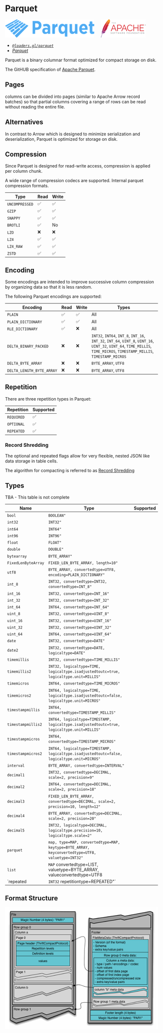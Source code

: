 # Parquet

![parquet-logo](../images/parquet-logo-small.png)
&emsp;
![apache-logo](../../../images/logos/apache-logo.png)

- *[`@loaders.gl/parquet`](/docs/modules/parquet)*
- *[Parquet](https://parquet.apache.org/docs/file-format/)*

Parquet is a binary columnar format optimized for compact storage on disk.

The GitHUB specification of [Apache Parquet](https://github.com/apache/parquet-format/blob/master/README.md).

## Pages

columns can be divided into pages (similar to Apache Arrow record batches) so that partial columns covering a range of rows can be read without reading the entire file.

## Alternatives

In contrast to Arrow which is designed to minimize serialization and deserialization, Parquet is optimized for storage on disk.

## Compression

Since Parquet is designed for read-write access, compression is applied per column chunk.

A wide range of compression codecs are supported. Internal parquet compression formats.

| Type           | Read | Write |
| -------------- | ---- | ----- |
| `UNCOMPRESSED` | ✅    | ✅     |
| `GZIP`         | ✅    | ✅     |
| `SNAPPY`       | ✅    | ✅     |                                                                         |
| `BROTLI`       | ✅    | No    |                                                                         |
| `LZO`          | ❌    | ❌     | There is currently no readily available browser-based LZO module for JS |
| `LZ4`          | ✅    | ✅     |
| `LZ4_RAW`      | ✅    | ✅     |
| `ZSTD`         | ✅    | ✅     |                                                                         |


## Encoding

Some encodings are intended to improve successive column compression by organizing data so that it is less random.

The following Parquet encodings are supported:

| Encoding                  | Read | Write | Types                                                                                                                                                                    |
| ------------------------- | ---- | ----- | ------------------------------------------------------------------------------------------------------------------------------------------------------------------------ |
| `PLAIN`                   | ✅    | ✅     | All                                                                                                                                                                      |
| `PLAIN_DICTIONARY`        | ✅    | ✅     | All                                                                                                                                                                      |
| `RLE_DICTIONARY`          | ✅    | ❌     | All                                                                                                                                                                      |
| `DELTA_BINARY_PACKED`     | ❌    | ❌     | `INT32`, `INT64`, `INT_8`, `INT_16`, `INT_32`, `INT_64`, `UINT_8`, `UINT_16`, `UINT_32`, `UINT_64`, `TIME_MILLIS`, `TIME_MICROS`, `TIMESTAMP_MILLIS`, `TIMESTAMP_MICROS` |
| `DELTA_BYTE_ARRAY`        | ❌    | ❌     | `BYTE_ARRAY`, `UTF8`                                                                                                                                                     |
| `DELTA_LENGTH_BYTE_ARRAY` | ❌    | ❌     | `BYTE_ARRAY`, `UTF8`                                                                                                                                                     |

## Repetition

There are three repetition types in Parquet:

| Repetition | Supported |
| ---------- | --------- |
| `REQUIRED` | ✅         |
| `OPTIONAL` | ✅         |
| `REPEATED` | ✅         |


### Record Shredding

The optional and repeated flags allow for very flexible, nested JSON like data storage in table cells.

The algorithm for compacting is referred to as [Record Shredding](https://www.joekearney.co.uk/posts/understanding-record-shredding)


## Types

TBA - This table is not complete

| Name                | Type                                                                                            | Supported |
| ------------------- | ----------------------------------------------------------------------------------------------- | --------- |
| `bool`              | `BOOLEAN"`                                                                                      |           |
| `int32`             | `INT32"`                                                                                        |           |
| `int64`             | `INT64"`                                                                                        |           |
| `int96`             | `INT96"`                                                                                        |           |
| `float`             | `FLOAT"`                                                                                        |           |
| `double`            | `DOUBLE"`                                                                                       |           |
| `bytearray`         | `BYTE_ARRAY"`                                                                                   |           |
| `FixedLenByteArray` | `FIXED_LEN_BYTE_ARRAY, length=10"`                                                              |           |
| `utf8`              | `BYTE_ARRAY, convertedtype=UTF8, encoding=PLAIN_DICTIONARY"`                                    |           |
| `int_8`             | `INT32, convertedtype=INT32, convertedtype=INT_8"`                                              |           |
| `int_16`            | `INT32, convertedtype=INT_16"`                                                                  |           |
| `int_32`            | `INT32, convertedtype=INT_32"`                                                                  |           |
| `int_64`            | `INT64, convertedtype=INT_64"`                                                                  |           |
| `uint_8`            | `INT32, convertedtype=UINT_8"`                                                                  |           |
| `uint_16`           | `INT32, convertedtype=UINT_16"`                                                                 |           |
| `uint_32`           | `INT32, convertedtype=UINT_32"`                                                                 |           |
| `uint_64`           | `INT64, convertedtype=UINT_64"`                                                                 |           |
| `date`              | `INT32, convertedtype=DATE"`                                                                    |           |
| `date2`             | `INT32, convertedtype=DATE, logicaltype=DATE"`                                                  |           |
| `timemillis`        | `INT32, convertedtype=TIME_MILLIS"`                                                             |           |
| `timemillis2`       | `INT32, logicaltype=TIME, logicaltype.isadjustedtoutc=true, logicaltype.unit=MILLIS"`           |           |
| `timemicros`        | `INT64, convertedtype=TIME_MICROS"`                                                             |           |
| `timemicros2`       | `INT64, logicaltype=TIME, logicaltype.isadjustedtoutc=false, logicaltype.unit=MICROS"`          |           |
| `timestampmillis`   | `INT64, convertedtype=TIMESTAMP_MILLIS"`                                                        |           |
| `timestampmillis2`  | `INT64, logicaltype=TIMESTAMP, logicaltype.isadjustedtoutc=true, logicaltype.unit=MILLIS"`      |           |
| `timestampmicros`   | `INT64, convertedtype=TIMESTAMP_MICROS"`                                                        |           |
| `timestampmicros2`  | `INT64, logicaltype=TIMESTAMP, logicaltype.isadjustedtoutc=false, logicaltype.unit=MICROS"`     |           |
| `interval`          | `BYTE_ARRAY, convertedtype=INTERVAL"`                                                           |           |
| `decimal1`          | `INT32, convertedtype=DECIMAL, scale=2, precision=9"`                                           |           |
| `decimal2`          | `INT64, convertedtype=DECIMAL, scale=2, precision=18"`                                          |           |
| `decimal3`          | `FIXED_LEN_BYTE_ARRAY, convertedtype=DECIMAL, scale=2, precision=10, length=12"`                |           |
| `decimal4`          | `BYTE_ARRAY, convertedtype=DECIMAL, scale=2, precision=20"`                                     |           |
| `decimal5`          | `INT32, logicaltype=DECIMAL, logicaltype.precision=10, logicaltype.scale=2"`                    |           |
| `parquet`           | `map, type=MAP, convertedtype=MAP, keytype=BYTE_ARRAY, keyconvertedtype=UTF8, valuetype=INT32"` |           |
| `list`              | `MAP` convertedtype=LIST, valuetype=BYTE_ARRAY, valueconvertedtype=UTF8                         |           |
| `repeated           | `INT32` repetitiontype=REPEATED"`                                                               |           |

## Format Structure

![parquet-file-format](../images/parquet-file-format.png)
